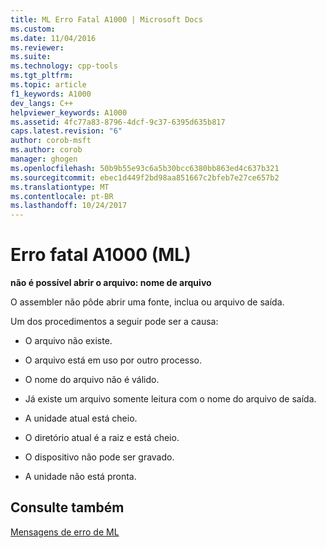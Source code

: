 ```yaml
---
title: ML Erro Fatal A1000 | Microsoft Docs
ms.custom: 
ms.date: 11/04/2016
ms.reviewer: 
ms.suite: 
ms.technology: cpp-tools
ms.tgt_pltfrm: 
ms.topic: article
f1_keywords: A1000
dev_langs: C++
helpviewer_keywords: A1000
ms.assetid: 4fc77a83-8796-4dcf-9c37-6395d635b817
caps.latest.revision: "6"
author: corob-msft
ms.author: corob
manager: ghogen
ms.openlocfilehash: 50b9b55e93c6a5b30bcc6380bb863ed4c637b321
ms.sourcegitcommit: ebec1d449f2bd98aa851667c2bfeb7e27ce657b2
ms.translationtype: MT
ms.contentlocale: pt-BR
ms.lasthandoff: 10/24/2017
---
```

# <a name="ml-fatal-error-a1000"></a>Erro fatal A1000 (ML)
**não é possível abrir o arquivo: nome de arquivo**  
  
 O assembler não pôde abrir uma fonte, inclua ou arquivo de saída.  
  
 Um dos procedimentos a seguir pode ser a causa:  
  
-   O arquivo não existe.  
  
-   O arquivo está em uso por outro processo.  
  
-   O nome do arquivo não é válido.  
  
-   Já existe um arquivo somente leitura com o nome do arquivo de saída.  
  
-   A unidade atual está cheio.  
  
-   O diretório atual é a raiz e está cheio.  
  
-   O dispositivo não pode ser gravado.  
  
-   A unidade não está pronta.  
  
## <a name="see-also"></a>Consulte também  
 [Mensagens de erro de ML](../../assembler/masm/ml-error-messages.md)